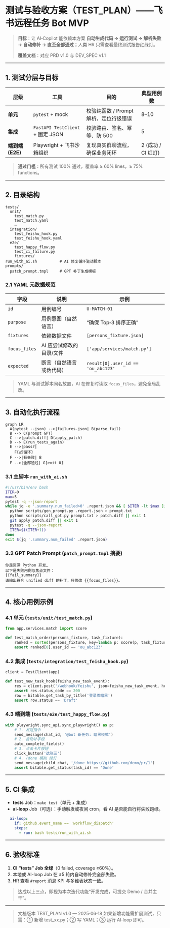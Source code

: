# 测试与验收方案（TEST\_PLAN）——飞书远程任务 Bot MVP

> **目标**：让 AI‑Copilot 能依赖本方案 **自动生成代码 → 运行测试 → 解析失败 → 自动修补 → 直至全部通过**；人类 HR 只需查看最终测试报告红绿灯。
>
> **覆盖文档**：对应 PRD v1.0 与 DEV\_SPEC v1.1

---

## 1. 测试分层与目标

| 层级            | 工具                             | 目的                       | 典型用例数          |
| ------------- | ------------------------------ | ------------------------ | -------------- |
| **单元**        | `pytest` + mock                | 校验纯函数 / Prompt 解析，定位行级错误 | 8–10           |
| **集成**        | `FastAPI TestClient` + 固定 JSON | 校验路由、签名、幂等、防 500         | 5              |
| **端到端 (E2E)** | Playwright + 飞书沙箱组织            | 复现真实群聊流程，确保业务闭环          | 2 (成功 / CI 红灯) |

> **通过门槛**：所有测试 100% 通过，覆盖率 ≥ 60% lines，≥ 75% functions。

---

## 2. 目录结构

```
tests/
  unit/
    test_match.py
    test_match.yaml
    …
  integration/
    test_feishu_hook.py
    test_feishu_hook.yaml
  e2e/
    test_happy_flow.py
    test_ci_failure.py
    fixtures/
run_with_ai.sh          # AI 修复循环驱动脚本
prompts/
  patch_prompt.tmpl     # GPT 补丁生成模板
```

### 2.1 YAML 元数据规范

| 字段            | 说明             | 示例                                 |
| ------------- | -------------- | ---------------------------------- |
| `id`          | 用例编号           | `U-MATCH-01`                       |
| `purpose`     | 用例意图（自然语言）     | “确保 Top‑3 排序正确”                    |
| `fixtures`    | 依赖数据文件         | `[persons_fixture.json]`           |
| `focus_files` | AI 应尝试修改的目录/文件 | `['app/services/match.py']`        |
| `expected`    | 断言（自然语言或伪代码）   | `result[0].user_id == 'ou_abc123'` |

> YAML 与测试脚本同名放置，AI 在修复时读取 `focus_files`，避免全局乱改。

---

## 3. 自动化执行流程

```mermaid
graph LR
  A(pytest --json) -->|failures.json| B(parse_fail)
  B --> C(prompt GPT)
  C -->|patch.diff| D(apply_patch)
  D --> E(run_tests_again)
  E -->|pass?|
    F{≤5循环}
  F -->|有失败| B
  F -->|全部通过| G[exit 0]
```

### 3.1 主脚本 `run_with_ai.sh`

```bash
#!/usr/bin/env bash
ITER=0
max=5
pytest -q --json-report
while jq -e '.summary.num_failed>0' .report.json && [ $ITER -lt $max ]; do
  python scripts/gen_prompt.py .report.json > prompt.txt
  python scripts/call_gpt.py prompt.txt > patch.diff || exit 1
  git apply patch.diff || exit 1
  pytest -q --json-report
  ITER=$((ITER+1))
done
exit $(jq '.summary.num_failed' .report.json)
```

### 3.2 GPT Patch Prompt (`patch_prompt.tmpl` 摘要)

```
你是资深 Python 开发…
以下是失败用例与焦点文件：
{{fail_summary}}
请输出符合 unified diff 的补丁，只修改 {{focus_files}}。
```

---

## 4. 核心用例示例

### 4.1 单元 (`tests/unit/test_match.py`)

```python
from app.services.match import score

def test_match_order(persons_fixture, task_fixture):
    ranked = sorted(persons_fixture, key=lambda p: score(p, task_fixture), reverse=True)
    assert ranked[0].user_id == 'ou_abc123'
```

### 4.2 集成 (`tests/integration/test_feishu_hook.py`)

```python
client = TestClient(app)

def test_new_task_hook(feishu_new_task_event):
    res = client.post('/webhook/feishu', json=feishu_new_task_event, headers=sign(feishu_new_task_event))
    assert res.status_code == 200
    row = bitable.get_task_by_title('登录页暗黑')
    assert row.status == 'Draft'
```

### 4.3 端到端 (`tests/e2e/test_happy_flow.py`)

```python
with playwright.sync_api.sync_playwright() as p:
    # 1. 发送指令
    send_message(chat_id, '@bot 新任务: 暗黑模式')
    # 2. 自动补字段
    auto_complete_fields()
    # 3. 点击卡片按钮
    click_button('选张三')
    # 4. /done 模拟 绿灯
    send_message(child_chat, '/done https://github.com/demo/pr/1')
    assert bitable.get_status(task_id) == 'Done'
```

---

## 5. CI 集成

- **tests** Job：`make test`（单元 + 集成）
- **ai‑loop** Job（可选）：手动触发或夜间 cron，看 AI 是否能自行将失败跑绿。

```yaml
  ai-loop:
    if: github.event_name == 'workflow_dispatch'
    steps:
      - run: bash tests/run_with_ai.sh
```

---

## 6. 验收标准

1. **CI “tests” Job 全绿**（0 failed, coverage ≥60%）。
2. 本地或 AI-loop Job 在 ≤5 轮内自动修补完全部失败。
3. HR 查看 `#report` 消息 KPI 与多维表状态一致。

> 达成以上三点，即视为本次迭代功能“开发完成，可提交 Demo / 合并主干”。

---

> 文档版本 TEST\_PLAN v1.0 — 2025‑06‑18 如果新增功能需扩展测试，只需：① 新增 test\_xx.py；② 写 YAML；③ 运行 AI‑loop 即可。

